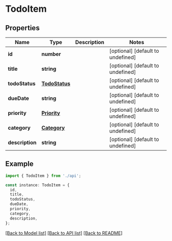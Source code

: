 # TodoItem

## Properties

| Name            | Type                            | Description | Notes                             |
| --------------- | ------------------------------- | ----------- | --------------------------------- |
| **id**          | **number**                      |             | [optional] [default to undefined] |
| **title**       | **string**                      |             | [optional] [default to undefined] |
| **todoStatus**  | [**TodoStatus**](TodoStatus.md) |             | [optional] [default to undefined] |
| **dueDate**     | **string**                      |             | [optional] [default to undefined] |
| **priority**    | [**Priority**](Priority.md)     |             | [optional] [default to undefined] |
| **category**    | [**Category**](Category.md)     |             | [optional] [default to undefined] |
| **description** | **string**                      |             | [optional] [default to undefined] |

## Example

```typescript
import { TodoItem } from './api';

const instance: TodoItem = {
  id,
  title,
  todoStatus,
  dueDate,
  priority,
  category,
  description,
};
```

[[Back to Model list]](../README.md#documentation-for-models) [[Back to API list]](../README.md#documentation-for-api-endpoints) [[Back to README]](../README.md)
